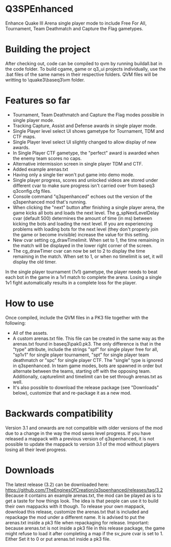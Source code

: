 # Q3SPEnhanced
Enhance Quake III Arena single player mode to include Free For All, Tournament, Team Deathmatch and Capture the Flag gametypes.

# Building the project
After checking out, code can be compiled to qvm by running buildall.bat in the code folder.
To build cgame, game or q3_ui projects individually, use the .bat files of the same names in their respective folders.
QVM files will be writting to \quake3\baseq3\vm folder.

# Features so far
- Tournament, Team Deathmatch and Capture the Flag modes possible in single player mode.
- Tracking Capture, Assist and Defense awards in single player mode.
- Single Player level select UI shows gametype for Tournament, TDM and CTF maps.
- Single Player level select UI slightly changed to allow display of new awards.
- In Single Player CTF gametype, the "perfect" award is awarded when the enemy team scores no caps.
- Alternative intermission screen in single player TDM and CTF.
- Added example arenas.txt
- Having only a single tier won't put game into demo mode.
- Single player progress, scores and unlocked videos are stored under different cvar to make sure progress isn't carried over from baseq3 q3config.cfg files.
- Console command "q3spenhanced" echoes out the version of the q3spenhanced mod that's running.
- When clicking the "next" button after finishing a single player arena, the game kicks all bots and loads the next level. The g_spNextLevelDelay cvar (default 500) determines the amount of time (in ms) between kicking the bots and loading the next level. If you are experiencing problems with loading bots for the next level (they don't properly join the game or become invisible) increase the value for this setting.
- New cvar setting cg_drawTimelimit. When set to 1, the time remaining in the match will be displayed in the lower right corner of the screen.
- The cg_drawTimer cvar can now be set to 2 to display the time remaining in the match. When set to 1, or when no timelimit is set, it will display the old timer.

In the single player tournament (1v1) gametype, the player needs to beat each bot in the game in a 1v1 match to complete the arena. Losing a single 1v1 fight automatically results in a complete loss for the player.

# How to use
Once compiled, include the QVM files in a PK3 file together with the following:
- All of the assets.
- A custom arenas.txt file. This file can be created in the same way as the arenas.txt found in baseq3\pak0.pk3. The only difference is that in the "type" attribute, include the strings "spf" for single player free for all, "sp1v1" for single player tournament, "spt" for single player team deathmatch or "spc" for single player CTF. The "single" type is ignored in q3spenhanced. In team game modes, bots are spawned in order but alternate between the teams, starting off with the opposing team. Additionally, capturelimit and timelimit can be set through arenas.txt as well.
- It's also possible to download the release package (see "Downloads" below), customize that and re-package it as a new mod.

# Backwards compatibility
Version 3.1 and onwards are not compatible with older versions of the mod due to a change in the way the mod saves level progress. If you have released a mappack with a previous version of q3spenhanced, it is not possible to update the mappack to version 3.1 of the mod without players losing all their level progress.

# Downloads
The latest release (3.2) can be downloaded here: https://github.com/TheEnginesOfCreation/q3spenhanced/releases/tag/3.2
Because it contains an example arenas.txt, the mod can be played as is to get a taste for how things look. The idea is that people can use it to build their own mappacks with it though. To release your own mappack, download this release, customize the arenas.txt that is included and repackage the mod under a different name. It is advised to put the arenas.txt inside a pk3 file when repackaging for release.
Important: because arenas.txt is not inside a pk3 file in this release package, the game might refuse to load it after completing a map if the sv_pure cvar is set to 1. Either Set it to 0 or put arenas.txt inside a pk3 file.
